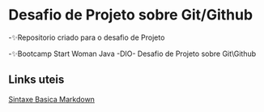 #  Desafio de Projeto sobre Git/Github

-:sparkles:Repositorio criado para o desafio de Projeto

-:sparkles:Bootcamp Start Woman Java -DIO- Desafio de Projeto sobre Git\Github

## Links uteis
[Sintaxe Basica Markdown](https://www.markdownguide.org/basic-syntax/)
